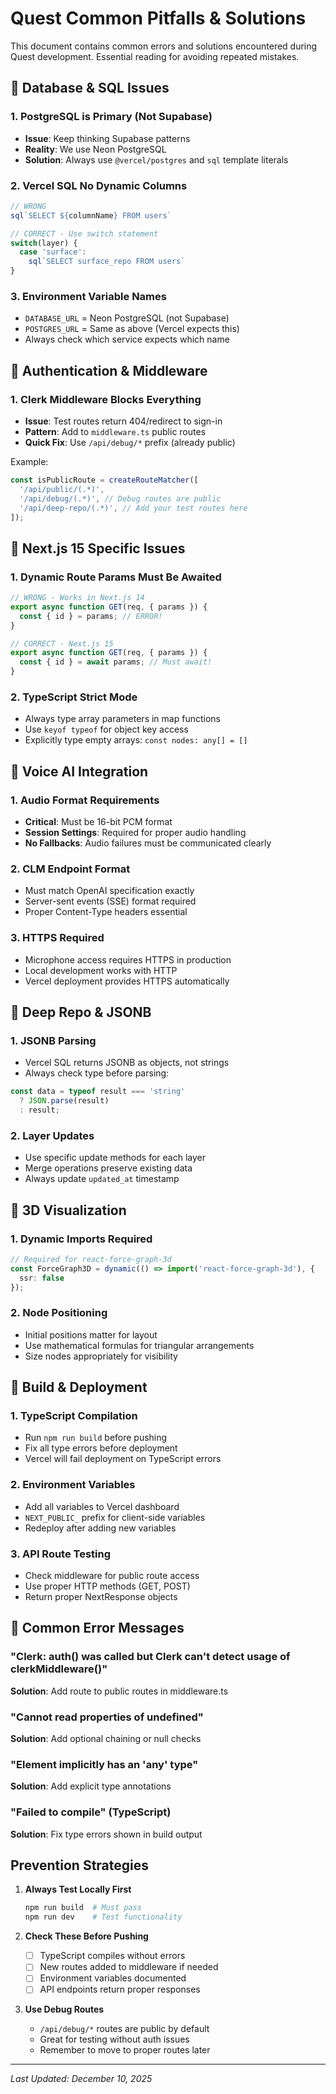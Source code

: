 # Quest Common Pitfalls & Solutions

This document contains common errors and solutions encountered during Quest development. Essential reading for avoiding repeated mistakes.

## 🚨 Database & SQL Issues

### 1. **PostgreSQL is Primary** (Not Supabase)
- **Issue**: Keep thinking Supabase patterns
- **Reality**: We use Neon PostgreSQL
- **Solution**: Always use `@vercel/postgres` and `sql` template literals

### 2. **Vercel SQL No Dynamic Columns**
```typescript
// WRONG
sql`SELECT ${columnName} FROM users`

// CORRECT - Use switch statement
switch(layer) {
  case 'surface':
    sql`SELECT surface_repo FROM users`
}
```

### 3. **Environment Variable Names**
- `DATABASE_URL` = Neon PostgreSQL (not Supabase)
- `POSTGRES_URL` = Same as above (Vercel expects this)
- Always check which service expects which name

## 🚨 Authentication & Middleware

### 1. **Clerk Middleware Blocks Everything**
- **Issue**: Test routes return 404/redirect to sign-in
- **Pattern**: Add to `middleware.ts` public routes
- **Quick Fix**: Use `/api/debug/*` prefix (already public)

Example:
```typescript
const isPublicRoute = createRouteMatcher([
  '/api/public/(.*)',
  '/api/debug/(.*)', // Debug routes are public
  '/api/deep-repo/(.*)', // Add your test routes here
]);
```

## 🚨 Next.js 15 Specific Issues

### 1. **Dynamic Route Params Must Be Awaited**
```typescript
// WRONG - Works in Next.js 14
export async function GET(req, { params }) {
  const { id } = params; // ERROR!
}

// CORRECT - Next.js 15
export async function GET(req, { params }) {
  const { id } = await params; // Must await!
}
```

### 2. **TypeScript Strict Mode**
- Always type array parameters in map functions
- Use `keyof typeof` for object key access
- Explicitly type empty arrays: `const nodes: any[] = []`

## 🚨 Voice AI Integration

### 1. **Audio Format Requirements**
- **Critical**: Must be 16-bit PCM format
- **Session Settings**: Required for proper audio handling
- **No Fallbacks**: Audio failures must be communicated clearly

### 2. **CLM Endpoint Format**
- Must match OpenAI specification exactly
- Server-sent events (SSE) format required
- Proper Content-Type headers essential

### 3. **HTTPS Required**
- Microphone access requires HTTPS in production
- Local development works with HTTP
- Vercel deployment provides HTTPS automatically

## 🚨 Deep Repo & JSONB

### 1. **JSONB Parsing**
- Vercel SQL returns JSONB as objects, not strings
- Always check type before parsing:
```typescript
const data = typeof result === 'string' 
  ? JSON.parse(result) 
  : result;
```

### 2. **Layer Updates**
- Use specific update methods for each layer
- Merge operations preserve existing data
- Always update `updated_at` timestamp

## 🚨 3D Visualization

### 1. **Dynamic Imports Required**
```typescript
// Required for react-force-graph-3d
const ForceGraph3D = dynamic(() => import('react-force-graph-3d'), { 
  ssr: false 
});
```

### 2. **Node Positioning**
- Initial positions matter for layout
- Use mathematical formulas for triangular arrangements
- Size nodes appropriately for visibility

## 🚨 Build & Deployment

### 1. **TypeScript Compilation**
- Run `npm run build` before pushing
- Fix all type errors before deployment
- Vercel will fail deployment on TypeScript errors

### 2. **Environment Variables**
- Add all variables to Vercel dashboard
- `NEXT_PUBLIC_` prefix for client-side variables
- Redeploy after adding new variables

### 3. **API Route Testing**
- Check middleware for public route access
- Use proper HTTP methods (GET, POST)
- Return proper NextResponse objects

## 🚨 Common Error Messages

### "Clerk: auth() was called but Clerk can't detect usage of clerkMiddleware()"
**Solution**: Add route to public routes in middleware.ts

### "Cannot read properties of undefined"
**Solution**: Add optional chaining or null checks

### "Element implicitly has an 'any' type"
**Solution**: Add explicit type annotations

### "Failed to compile" (TypeScript)
**Solution**: Fix type errors shown in build output

## Prevention Strategies

1. **Always Test Locally First**
   ```bash
   npm run build  # Must pass
   npm run dev    # Test functionality
   ```

2. **Check These Before Pushing**
   - [ ] TypeScript compiles without errors
   - [ ] New routes added to middleware if needed
   - [ ] Environment variables documented
   - [ ] API endpoints return proper responses

3. **Use Debug Routes**
   - `/api/debug/*` routes are public by default
   - Great for testing without auth issues
   - Remember to move to proper routes later

---

*Last Updated: December 10, 2025*